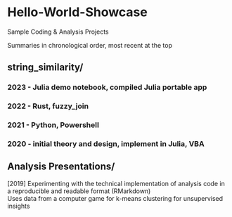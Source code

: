# Hello-World-Showcase
Sample Coding &amp; Analysis Projects

Summaries in chronological order, most recent at the top



## string_similarity/


### 2023 - Julia demo notebook, compiled Julia portable app 

### 2022 - Rust, fuzzy_join 

### 2021 - Python, Powershell 

### 2020 - initial theory and design, implement in Julia, VBA 


## Analysis Presentations/
\[2019\]
Experimenting with the technical implementation of analysis code in a reproducible and readable format (RMarkdown)  
Uses data from a computer game for k-means clustering for unsupervised insights  
